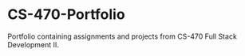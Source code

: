 # CS-470-Portfolio

Portfolio containing assignments and projects from CS-470 Full Stack Development II.
